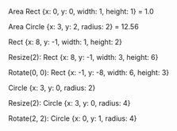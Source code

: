 Area Rect {x: 0, y: 0, width: 1, height: 1} = 1.0

Area Circle {x: 3, y: 2, radius: 2} = 12.56

Rect {x: 8, y: -1, width: 1, height: 2}

Resize(2): Rect {x: 8, y: -1, width: 3, height: 6}

Rotate(0, 0): Rect {x: -1, y: -8, width: 6, height: 3}

Circle {x: 3, y: 0, radius: 2}

Resize(2): Circle {x: 3, y: 0, radius: 4}

Rotate(2, 2): Circle {x: 0, y: 1, radius: 4}
